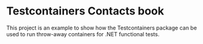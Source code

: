 # Testcontainers Contacts book

This project is an example to show how the Testcontainers package can be used to run throw-away containers for .NET functional tests.